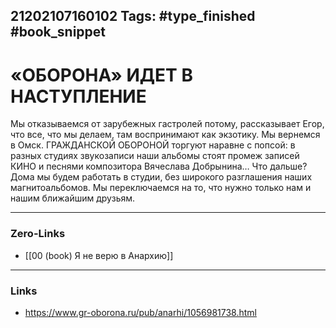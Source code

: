 21202107160102
Tags: #type_finished #book_snippet
---
# «ОБОРОНА» ИДЕТ В НАСТУПЛЕНИЕ

Мы отказываемся от зарубежных гастролей потому, рассказывает Егор, что все, что мы делаем, там воспринимают как экзотику. Мы вернемся в Омск. ГРАЖДАНСКОЙ ОБОРОНОЙ торгуют наравне с попсой: в разных студиях звукозаписи наши альбомы стоят промеж записей КИНО и песнями композитора Вячеслава Добрынина… Что дальше? Дома мы будем работать в студии, без широкого разглашения наших магнитоальбомов. Мы переключаемся на то, что нужно только нам и нашим ближайшим друзьям.

---
### Zero-Links
- [[00 (book) Я не верю в Анархию]]
---
### Links
 - https://www.gr-oborona.ru/pub/anarhi/1056981738.html